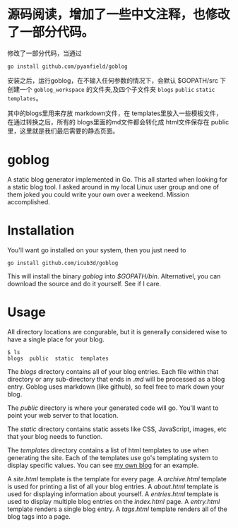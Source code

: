 源码阅读，增加了一些中文注释，也修改了一部分代码。
========================
修改了一部分代码，当通过 
	
	go install github.com/pyanfield/goblog
	
安装之后，运行goblog，在不输入任何参数的情况下，会默认 $GOPATH/src 下创建一个 `goblog_workspace` 的文件夹,及四个子文件夹 `blogs` `public` `static` `templates`。

其中的blogs里用来存放 markdown文件，在 templates里放入一些模板文件， 在通过转换之后，所有的 blogs里面的md文件都会转化成 html文件保存在 public里，这里就是我们最后需要的静态页面。


goblog
======

A static blog generator implemented in Go. This all started when
looking for a static blog tool. I asked around in my local Linux user
group and one of them joked you could write your own over a
weekend. Mission accomplished. 

Installation
============

You'll want go installed on your system, then you just need to 

    go install github.com/icub3d/goblog
	
This will install the binary *goblog* into *$GOPATH/bin*. Alternativel, you can download the source and do it yourself. See if I care.

Usage
=====

All directory locations are congurable, but it is generally considered
wise to have a single place for your blog.

    $ ls
    blogs  public  static  templates

The *blogs* directory contains all of your blog entries. Each file
within that directory or any sub-directory that ends in *.md* will be
processed as a blog entry. Goblog uses markdown (like github), so feel
free to mark down your blog.

The *public* directory is where your generated code will go. You'll want
to point your web server to that location.

The *static* directory contains static assets like CSS, JavaScript,
images, etc that your blog needs to function.

The *templates* directory contains a list of html templates to use
when generating the site. Each of the templates use go's templating
system to display specific values. You can see
[my own blog](https://github.com/icub3d/joshua.themarshians.com) for
an example.

A *site.html* template is the template for every page. A
*archive.html* template is used for printing a list of all your blog
entries. A *about.html* template is used for displaying information
about yourself. A *entries.html* template is used to display multiple
blog entries on the *index.html* page. A *entry.html* template renders
a single blog entry. A *tags.html* template renders all of the blog
tags into a page.
